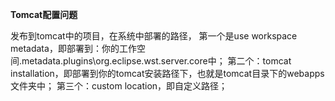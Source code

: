 **Tomcat配置问题**

 发布到tomcat中的项目，在系统中部署的路径，
第一个是use workspace metadata，即部署到：你的工作空间\.metadata\.plugins\org.eclipse.wst.server.core中；
第二个：tomcat installation，即部署到你的tomcat安装路径下，也就是tomcat目录下的webapps文件夹中；
第三个：custom location，即自定义路径； 

